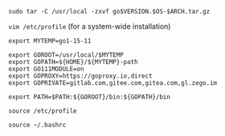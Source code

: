 
`sudo tar -C /usr/local -zxvf go$VERSION.$OS-$ARCH.tar.gz`    








`vim /etc/profile`   (for a system-wide installation)  

```
export MYTEMP=go1-15-11

export GOROOT=/usr/local/$MYTEMP
export GOPATH=${HOME}/${MYTEMP}-path
export GO111MODULE=on
export GOPROXY=https://goproxy.io,direct
export GOPRIVATE=gitlab.com,gitee.com,gitea.com,gl.zego.im

export PATH=$PATH:${GOROOT}/bin:${GOPATH}/bin
```

`source /etc/profile`  










  
`source ~/.bashrc`  